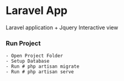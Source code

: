 # Laravel App
Laravel application + Jquery Interactive view

### Run Project
````
- Open Project Folder
- Setup Database
- Run # php artisan migrate
- Run # php artisan serve 